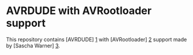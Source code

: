 AVRDUDE with AVRootloader support
================================

This repository contains [AVRDUDE] [1] with [AVRootloader] [2] support made by [Sascha Warner] [3].

  [1]: http://www.nongnu.org/avrdude/ "AVRDUDE"
  [2]: https://www.mikrocontroller.net/articles/AVR-Bootloader_mit_Verschl%C3%BCsselung_von_Hagen_Re "AVRootloader"
  [3]: http://permalink.gmane.org/gmane.comp.hardware.avr.avrdude.devel/2303 "Sascha Warner"
